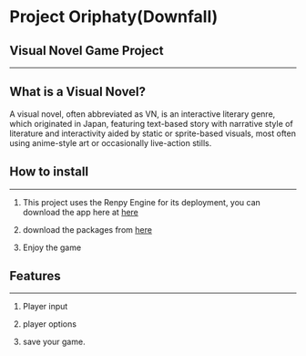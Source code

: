 # Project Oriphaty(Downfall)


## Visual Novel Game Project
---

## What is a Visual Novel?
A visual novel, often abbreviated as VN, is an interactive literary genre, which originated in Japan, featuring text-based story with narrative style of literature and interactivity aided by static or sprite-based visuals, most often using anime-style art or occasionally live-action stills.

## How to install
---
1. This project uses the Renpy Engine for its deployment, you can download the app here at [here](https://www.renpy.org/)

2. download the packages from [here](https://drive.google.com/drive/folders/1awMF4-gnQ5z7wN-di5zXDaB36Ho0pO1C?usp=sharing)

3. Enjoy the game



## Features
---
1. Player input



2. player options



3. save your game.

